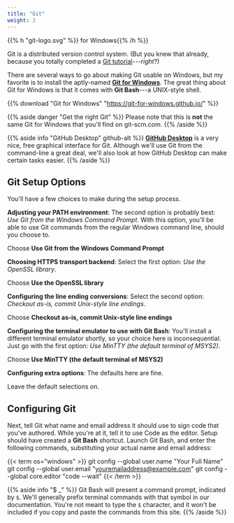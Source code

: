 ```yaml
---
title: "Git"
weight: 3
---
```


{{% h "git-logo.svg" %}} for Windows{{% /h %}}

Git is a distributed version control system. (But you knew that already, because you totally completed a [Git tutorial](/prereqs/git/)---_right_?)

There are several ways to go about making Git usable on Windows, but my favorite is to install the aptly-named **[Git for Windows](https://git-for-windows.github.io/)**. The great thing about Git for Windows is that it comes with **Git Bash**---a UNIX-style shell.

{{% download "Git for Windows" "https://git-for-windows.github.io/" %}}

{{% aside danger "Get the right Git" %}}
Please note that this is **not** the same Git for Windows that you'll find on git-scm.com.
{{% /aside %}}

{{% aside info "GitHub Desktop" github-alt %}}
**[GitHub Desktop](https://desktop.github.com/)** is a very nice, free graphical interface for Git. Although we'll use Git from the command-line a great deal, we'll also look at how GitHub Desktop can make certain tasks easier.
{{% /aside %}}

## Git Setup Options

You'll have a few choices to make during the setup process.

**Adjusting your PATH environment**:
The second option is probably best: _Use Git from the Windows Command Prompt_. With this option, you'll be able to use Git commands from the regular Windows command line, should you choose to.

<div class="img git-win-01-path"><span>Choose <strong>Use Git from the Windows Command Prompt</strong></span></div>

**Choosing HTTPS transport backend**:
Select the first option: _Use the OpenSSL library_.

<div class="img git-win-02-https"><span>Choose <strong>Use the OpenSSL library</strong></span></div>

**Configuring the line ending conversions**:
Select the second option: _Checkout as-is, commit Unix-style line endings_.

<div class="img git-win-03-line-endings"><span>Choose <strong>Checkout as-is, commit Unix-style line endings</strong></span></div>

**Configuring the terminal emulator to use with Git Bash**:
You'll install a different terminal emulator shortly, so your choice here is inconsequential. Just go with the first option: _Use MinTTY (the default terminal of MSYS2)_.

<div class="img git-win-04-terminal"><span>Choose <strong>Use MinTTY (the default terminal of MSYS2)</strong></span></div>

**Configuring extra options**:
The defaults here are fine.

<div class="img git-win-05-extras"><span>Leave the default selections on.</span></div>

## Configuring Git

Next, tell Git what name and email address it should use to sign code that you've authored. While you're at it, tell it to use Code as the editor. Setup should have created a **Git Bash** shortcut. Launch Git Bash, and enter the following commands, substituting your actual name and email address:

{{< term os="windows" >}}
git config --global user.name "Your Full Name"
git config --global user.email "youremailaddress@example.com"
git config --global core.editor "code --wait"
{{< /term >}}

{{% aside info "$ _" %}}
Git Bash will present a command prompt, indicated by `$`. We'll generally prefix terminal commands with that symbol in our documentation. You're not meant to type the `$` character, and it won't be included if you copy and paste the commands from this site.
{{% /aside %}}